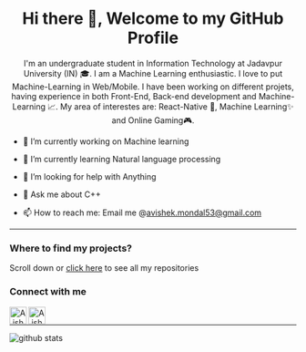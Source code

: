 <h1 align="center"> Hi there 👋, Welcome to my GitHub Profile<br/> </h1> 
<p align="center">
I'm an undergraduate student in Information Technology at Jadavpur University (IN) 🎓.
I am a Machine Learning enthusiastic. I love to put Machine-Learning in Web/Mobile. I have been working on different projets, having experience in both Front-End, Back-end development and Machine-Learning 📈. My area of interestes are: React-Native 📱, Machine Learning✨ and Online Gaming🎮. </p>

- 🔭 I’m currently working on Machine learning
- 🌱 I’m currently learning Natural language processing

- 🤔 I’m looking for help with Anything
- 💬 Ask me about C++
- 📫 How to reach me: Email me @avishek.mondal53@gmail.com
<!-- - 😄 Pronouns: ...
- 👯 I’m looking to collaborate on ...
- ⚡ Fun fact: They created internet without the internet -->

---------------------------------------------------------------------------------------------------------------------------------------------------------------------------------
### Where to find my projects?

Scroll down or [click here](https://github.com/AvishekGhost?tab=repositories) to see all my repositories

### Connect with me


<p align="center">
<a href="https://www.linkedin.com/in/avishekghost/">
  <img align="left" alt="Aishek's LinkedIn" width="30px" src="https://cdn.jsdelivr.net/npm/simple-icons@v3/icons/linkedin.svg" />
</a>
<a href="https://facebook.com/avishek.mondal53">
  <img align="left" alt="Aishek's LinkedIn" width="30px" src="https://image.flaticon.com/icons/svg/21/21155.svg" />
</a>
</p>
<br /> 
<hr/>


![github stats](https://github-readme-stats.vercel.app/api?username=AvishekGhost&show_icons=true&&hide_border=true&title_color=red&icon_color=red)


